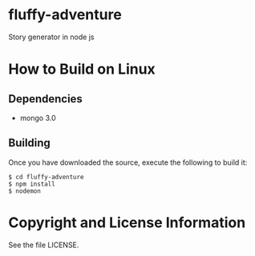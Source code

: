 fluffy-adventure
======

Story generator in node js

How to Build on Linux
=====================

## Dependencies

* mongo 3.0

## Building

Once you have downloaded the source, execute the following to build it:

    $ cd fluffy-adventure
    $ npm install
    $ nodemon

# Copyright and License Information

See the file LICENSE.

